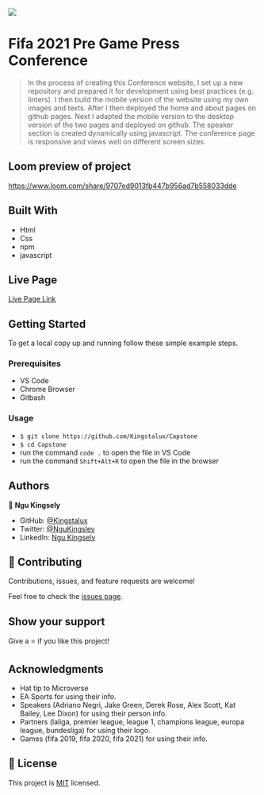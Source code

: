 
![](https://img.shields.io/badge/Microverse-blueviolet)

# Fifa 2021 Pre Game Press Conference

>In the process of creating this Conference website, I set up a new repository and prepared it for development using best practices (e.g. linters). I then build the mobile version of the website using my own images and texts. After I then deployed the home and about pages on github pages.
Next I adapted the mobile version to the desktop version of the two pages and deployed on github.
The speaker section is created dynamically using javascript. The conference page is responsive and views well on different screen sizes.

## Loom preview of project
https://www.loom.com/share/9707ed9013fb447b956ad7b558033dde




## Built With

- Html
- Css
- npm
- javascript

## Live Page

[Live Page Link](https://kingstalux.github.io/Conference_Capstone/)

## Getting Started

To get a local copy up and running follow these simple example steps.

### Prerequisites

- VS Code
- Chrome Browser
- Gitbash


### Usage
- `$ git clone https://github.com/Kingstalux/Capstone`
- `$ cd Capstone`
- run the command `code .` to open the file in VS Code
- run the command `Shift+Alt+R` to open the file in the browser


## Authors

👤 **Ngu Kingsely**

- GitHub: [@Kingstalux](https://github.com/Kingstalux)
- Twitter: [@NguKingsley](https://twitter.com/NguKingsley)
- LinkedIn: [Ngu Kingsely](https://www.linkedin.com/in/ngu-kingsely-junior-cho-974b60136/)



## 🤝 Contributing

Contributions, issues, and feature requests are welcome!

Feel free to check the [issues page](https://github.com/Kingstalux/Capstone/issues).

## Show your support

Give a ⭐️ if you like this project!

## Acknowledgments

- Hat tip to Microverse
- EA Sports for using their info.
- Speakers (Adriano Negri, Jake Green, Derek Rose, Alex Scott, Kat Bailey, Lee Dixon) for using their person info.
- Partners (laliga, premier league, league 1, champions league, europa league, bundesliga) for using their logo.
- Games (fifa 2019, fifa 2020, fifa 2021) for using their info.

## 📝 License

This project is [MIT](./MIT.md) licensed.

